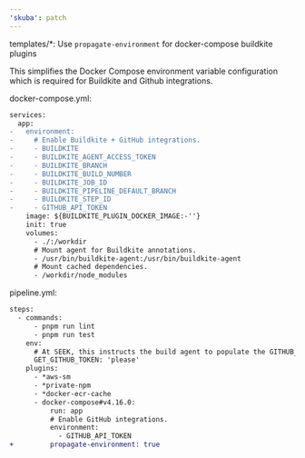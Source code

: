 ```yaml
---
'skuba': patch
---
```


templates/*: Use `propagate-environment` for docker-compose buildkite plugins

This simplifies the Docker Compose environment variable configuration which is required for Buildkite and Github integrations.

docker-compose.yml:
```diff
services:
  app:
-   environment:
-     # Enable Buildkite + GitHub integrations.
-     - BUILDKITE
-     - BUILDKITE_AGENT_ACCESS_TOKEN
-     - BUILDKITE_BRANCH
-     - BUILDKITE_BUILD_NUMBER
-     - BUILDKITE_JOB_ID
-     - BUILDKITE_PIPELINE_DEFAULT_BRANCH
-     - BUILDKITE_STEP_ID
-     - GITHUB_API_TOKEN
    image: ${BUILDKITE_PLUGIN_DOCKER_IMAGE:-''}
    init: true
    volumes:
      - ./:/workdir
      # Mount agent for Buildkite annotations.
      - /usr/bin/buildkite-agent:/usr/bin/buildkite-agent
      # Mount cached dependencies.
      - /workdir/node_modules
```

pipeline.yml:

```diff
steps:
  - commands:
      - pnpm run lint
      - pnpm run test
    env:
      # At SEEK, this instructs the build agent to populate the GITHUB_API_TOKEN environment variable for this step.
      GET_GITHUB_TOKEN: 'please'
    plugins:
      - *aws-sm
      - *private-npm
      - *docker-ecr-cache
      - docker-compose#v4.16.0:
          run: app
          # Enable GitHub integrations.
          environment:
            - GITHUB_API_TOKEN
+         propagate-environment: true
```